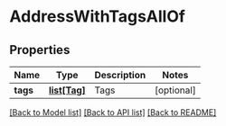 # AddressWithTagsAllOf

## Properties
Name | Type | Description | Notes
------------ | ------------- | ------------- | -------------
**tags** | [**list[Tag]**](Tag.md) | Tags | [optional] 

[[Back to Model list]](../README.md#documentation-for-models) [[Back to API list]](../README.md#documentation-for-api-endpoints) [[Back to README]](../README.md)


